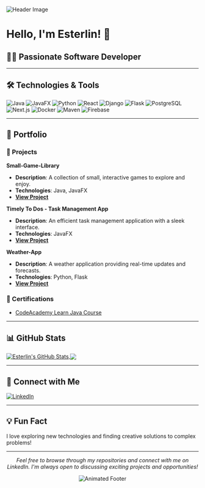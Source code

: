 ![Header Image](https://your-custom-header-image-url.com)

# Hello, I'm Esterlin! 👋

## 👨‍💻 Passionate Software Developer

---

## 🛠️ Technologies & Tools
![Java](https://img.shields.io/badge/Java-ED8B00?style=for-the-badge&logo=openjdk&logoColor=white)
![JavaFX](https://img.shields.io/badge/JavaFX-007396?style=for-the-badge)
![Python](https://img.shields.io/badge/Python-3776AB?style=for-the-badge&logo=python&logoColor=white)
![React](https://img.shields.io/badge/React-61DAFB?style=for-the-badge&logo=react&logoColor=black)
![Django](https://img.shields.io/badge/Django-092E20?style=for-the-badge&logo=django&logoColor=white)
![Flask](https://img.shields.io/badge/Flask-000000?style=for-the-badge&logo=flask&logoColor=white)
![PostgreSQL](https://img.shields.io/badge/PostgreSQL-316192?style=for-the-badge&logo=postgresql&logoColor=white)
![Next.js](https://img.shields.io/badge/Next.js-000000?style=for-the-badge&logo=next.js&logoColor=white)
![Docker](https://img.shields.io/badge/Docker-2496ED?style=for-the-badge&logo=docker&logoColor=white)
![Maven](https://img.shields.io/badge/Maven-C71A36?style=for-the-badge&logo=apache-maven&logoColor=white)
![Firebase](https://img.shields.io/badge/Firebase-FFCA28?style=for-the-badge&logo=firebase&logoColor=black)

---

## 📂 Portfolio
### 🚀 Projects

**Small-Game-Library**
- **Description**: A collection of small, interactive games to explore and enjoy.
- **Technologies**: Java, JavaFX
- **[View Project](https://github.com/EsterIso/Small-Game-Library)**

**Timely To Dos - Task Management App**
- **Description**: An efficient task management application with a sleek interface.
- **Technologies**: JavaFX
- **[View Project](https://github.com/EsterIso/Timely-To-Dos/tree/TimelyToDos-v1.0.0)**

**Weather-App**
- **Description**: A weather application providing real-time updates and forecasts.
- **Technologies**: Python, Flask
- **[View Project](https://github.com/EsterIso/Weather-App.git)**

### 📜 Certifications
- [CodeAcademy Learn Java Course](https://www.codecademy.com/profiles/EsterlinJ/certificates/d3f89367b558583e361640f778191345)
---

## 📊 GitHub Stats

<a href="https://github.com/EsterIso">
  <img align="center" src="https://github-readme-stats.vercel.app/api?username=EsterIso&show_icons=true&line_height=27&count_private=true&title_color=ffffff&text_color=c9cacc&icon_color=2bbc8a&bg_color=1d1f21" alt="Esterlin's GitHub Stats" />
</a>
<a href="https://github.com/EsterIso">
  <img align="center" src="https://github-readme-stats.vercel.app/api/top-langs/?username=EsterIso&hide=java,html,tex&title_color=ffffff&text_color=c9cacc&icon_color=2bbc8a&bg_color=1d1f21&langs_count=3" />
</a>

---

## 🤝 Connect with Me

[![LinkedIn](https://img.shields.io/badge/LinkedIn-Esterlin%20Jerez-blue?style=for-the-badge&logo=linkedin&logoColor=white)](https://www.linkedin.com/in/esterlin-jerez-paulino-11b57a2b2/)

---

## 💡 Fun Fact

I love exploring new technologies and finding creative solutions to complex problems!

---

<p align="center">
  <i>Feel free to browse through my repositories and connect with me on LinkedIn. I'm always open to discussing exciting projects and opportunities!</i>
</p>

<!-- You can add a subtle animation here using an animated GIF or SVG -->
<p align="center">
  <img src="https://example.com/your-animated-footer.gif" alt="Animated Footer" />
</p>

